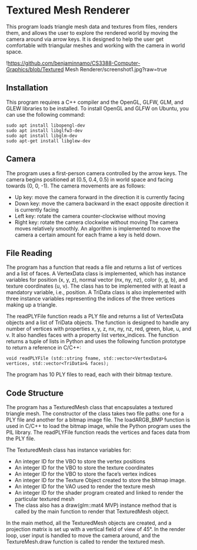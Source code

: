 # Textured Mesh Renderer
This program loads triangle mesh data and textures from files, renders them, and allows the user to explore the rendered world by moving the camera around via arrow keys. It is designed to help the user get comfortable with triangular meshes and working with the camera in world space.

!https://github.com/benjaminnamo/CS3388-Computer-Graphics/blob/Textured Mesh Renderer/screenshot1.jpg?raw=true


## Installation
This program requires a C++ compiler and the OpenGL, GLFW, GLM, and GLEW libraries to be installed. To install OpenGL and GLFW on Ubuntu, you can use the following command:

```
sudo apt install libopengl-dev
sudo apt install libglfw3-dev
sudo apt install libglm-dev
sudo apt-get install libglew-dev
```
## Camera
The program uses a first-person camera controlled by the arrow keys. The camera begins positioned at (0.5, 0.4, 0.5) in world space and facing towards (0, 0, -1). The camera movements are as follows:

  - Up key: move the camera forward in the direction it is currently facing
  - Down key: move the camera backward in the exact opposite direction it is currently facing
  - Left key: rotate the camera counter-clockwise without moving
  - Right key: rotate the camera clockwise without moving
 The camera moves relatively smoothly. An algorithm is implemented to move the camera a certain amount for each frame a key is held down.

## File Reading
The program has a function that reads a file and returns a list of vertices and a list of faces. A VertexData class is implemented, which has instance variables for position (x, y, z), normal vector (nx, ny, nz), color (r, g, b), and texture coordinates (u, v). The class has to be implemented with at least a mandatory variable, i.e., position. A TriData class is also implemented with three instance variables representing the indices of the three vertices making up a triangle.

The readPLYFile function reads a PLY file and returns a list of VertexData objects and a list of TriData objects. The function is designed to handle any number of vertices with properties x, y, z, nx, ny, nz, red, green, blue, u, and v. It also handles faces with a property list vertex_indices. The function returns a tuple of lists in Python and uses the following function prototype to return a reference in C/C++:

```
void readPLYFile (std::string fname, std::vector<VertexData>& vertices, std::vector<TriData>& faces);
```

The program has 10 PLY files to read, each with their bitmap texture.

## Code Structure
The program has a TexturedMesh class that encapsulates a textured triangle mesh. The constructor of the class takes two file paths: one for a PLY file and another for a bitmap image file. The loadARGB_BMP function is used in C/C++ to load the bitmap image, while the Python program uses the PIL library. The readPLYFile function reads the vertices and faces data from the PLY file.

The TexturedMesh class has instance variables for:

  - An integer ID for the VBO to store the vertex positions
  - An integer ID for the VBO to store the texture coordinates
  - An integer ID for the VBO to store the face’s vertex indices
  - An integer ID for the Texture Object created to store the bitmap image.
  - An integer ID for the VAO used to render the texture mesh
  - An integer ID for the shader program created and linked to render the particular textured mesh
  - The class also has a draw(glm::mat4 MVP) instance method that is called by the main function to render that TexturedMesh object.

In the main method, all the TexturedMesh objects are created, and a projection matrix is set up with a vertical field of view of 45°. In the render loop, user input is handled to move the camera around, and the TextureMesh.draw function is called to render the textured mesh.
